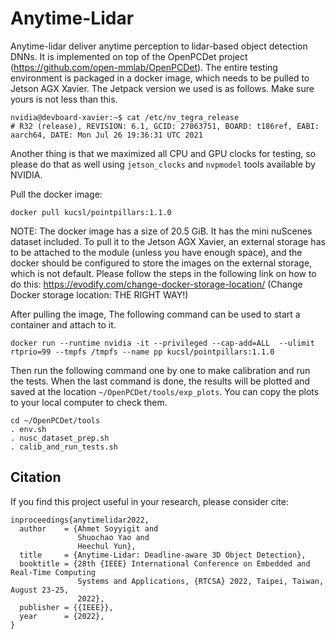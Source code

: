 
# Anytime-Lidar

Anytime-lidar deliver anytime perception to lidar-based object detection DNNs. It is implemented on top of the OpenPCDet project (https://github.com/open-mmlab/OpenPCDet). The entire testing environment is packaged in a docker image, which needs to be pulled to Jetson AGX Xavier. The Jetpack version we used is as follows. Make sure yours is not less than this. 
```
nvidia@devboard-xavier:~$ cat /etc/nv_tegra_release 
# R32 (release), REVISION: 6.1, GCID: 27863751, BOARD: t186ref, EABI: aarch64, DATE: Mon Jul 26 19:36:31 UTC 2021
```
Another thing is that we maximized all CPU and GPU clocks for testing, so please do that as well using `jetson_clocks` and `nvpmodel` tools available by NVIDIA.

Pull the docker image:
```
docker pull kucsl/pointpillars:1.1.0
```
NOTE: The docker image has a size of 20.5 GiB. It has the mini nuScenes dataset included. To pull it to the Jetson AGX Xavier, an external storage has to be attached to the module (unless you have enough space), and the docker should be configured to store the images on the external storage, which is not default. Please follow the steps in the following link on how to do this: https://evodify.com/change-docker-storage-location/ (Change Docker storage location: THE RIGHT WAY!)

After pulling the image, The following command can be used to start a container and attach to it.
```
docker run --runtime nvidia -it --privileged --cap-add=ALL  --ulimit rtprio=99 --tmpfs /tmpfs --name pp kucsl/pointpillars:1.1.0
```
Then run the following command one by one to make calibration and run the tests. When the last command is done, the results will be plotted and saved at the location `~/OpenPCDet/tools/exp_plots`. You can copy the plots to your local computer to check them.
```
cd ~/OpenPCDet/tools
. env.sh
. nusc_dataset_prep.sh
. calib_and_run_tests.sh
```


## Citation 
If you find this project useful in your research, please consider cite:

```
inproceedings{anytimelidar2022,
  author    = {Ahmet Soyyigit and
               Shuochao Yao and
               Heechul Yun},
  title     = {Anytime-Lidar: Deadline-aware 3D Object Detection},
  booktitle = {28th {IEEE} International Conference on Embedded and Real-Time Computing
               Systems and Applications, {RTCSA} 2022, Taipei, Taiwan, August 23-25,
               2022},
  publisher = {{IEEE}},
  year      = {2022},
}
```

